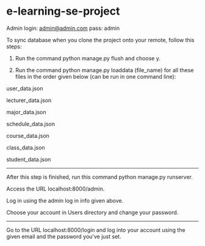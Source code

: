 # e-learning-se-project

Admin login: admin@admin.com pass: admin

To sync database when you clone the project onto your remote, follow this steps:
1. Run the command python manage.py flush and choose y.

2. Run the command python manage.py loaddata (file_name) for all these files in the order given below (can be run in one command line):

user_data.json 

lecturer_data.json 

major_data.json 

schedule_data.json 

course_data.json 

class_data.json 

student_data.json

------------------------
After this step is finished, run this command python manage.py runserver.

Access the URL localhost:8000/admin.

Log in using the admin log in info given above.

Choose your account in Users directory and change your password.

--------------------------------
Go to the URL localhost:8000/login and log into your account using the given email and the password you've just set.

